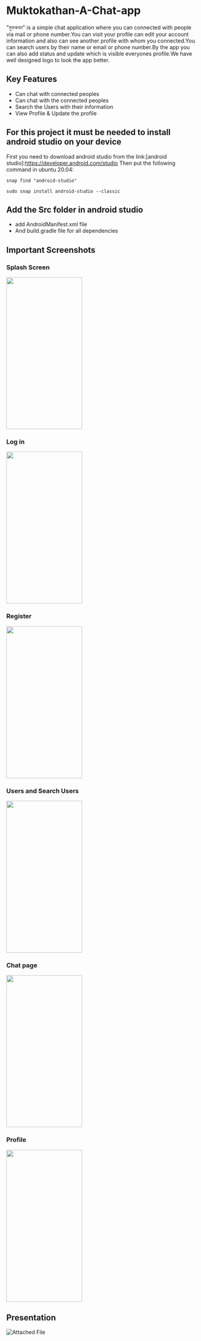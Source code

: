 # Muktokathan-A-Chat-app

"মুক্তকথন" is a simple chat application where you can connected with people via mail or phone number.You can visit your profile can edit your account information and also can see another profile with whom you connected.You can search users by their name or email or phone number.By the app you can also add status and update which is visible everyones profile.We have well designed logo to look the app better. 
## Key Features
- Can chat with connected peoples
- Can chat with the connected peoples
- Search the Users with their information
- View Profile & Update the profile
## For this project it must be needed to install android studio on your device
First you need to download android studio from the link:[android studio]:https://developer.android.com/studio
Then put the following command in ubuntu 20.04:
~~~
snap find "android-studio"
~~~
~~~
sudo snap install android-studio --classic
~~~
## Add the Src folder in android studio
- add AndroidManifest.xml file 
- And build.gradle file for all dependencies

## Important Screenshots

### Splash Screen

<img src="https://user-images.githubusercontent.com/38868703/145959606-d9066f5d-3290-4515-a4ff-4e66521240aa.jpg" width="200" height="400" />

### Log in

<img src="https://user-images.githubusercontent.com/38868703/145959622-fc8c1297-4d15-4b74-a620-c48725b5d544.jpg" width="200" height="400" />

### Register

<img src="https://user-images.githubusercontent.com/38868703/145959636-f5df476a-ee2b-48dd-ae63-71e24ce76614.jpg" width="200" height="400" />

### Users and Search Users

<img src="https://user-images.githubusercontent.com/38868703/145963146-2ca28f82-386e-4cd4-8560-2d97e7176196.jpg" width="200" height="400" />

### Chat page

<img src="https://user-images.githubusercontent.com/38868703/145962988-1eb2df31-a812-4fa1-a5e3-67e39a222db0.jpg" width="200" height="400" />

### Profile

<img src="https://user-images.githubusercontent.com/38868703/145959682-b21de24b-567a-4913-9948-e753a48db6fc.jpg" width="200" height="400" />

## Presentation

![Attached File](https://drive.google.com/file/d/1flp9Z437ILtU02lTP4bbl4RTfNstHW2r/view?usp=sharing)
